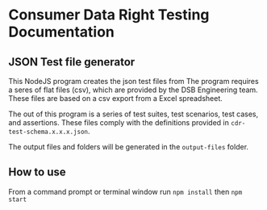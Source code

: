 # Consumer Data Right Testing Documentation

## JSON Test file generator

This NodeJS program creates the json test files from 
The program requires a seres of flat files (csv), which are provided by the DSB Engineering team.
These files are based on a csv export from a Excel spreadsheet.

The out of this program is a series of test suites, test scenarios, test cases, and assertions.
These files comply with the definitions provided in `cdr-test-schema.x.x.x.json`.

The output files and folders will be generated in the `output-files` folder.

## How to use

From a command prompt or terminal window run
`npm install` then `npm start`